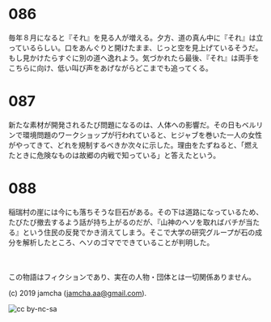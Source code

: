 

# 086

毎年８月になると『それ』を見る人が増える。夕方、道の真ん中に『それ』は立っているらしい。口をあんぐりと開けたまま、じっと空を見上げているそうだ。もし見かけたらすぐに別の道へ逸れよう。気づかれたら最後、『それ』は両手をこちらに向け、低い叫び声をあげながらどこまでも追ってくる。

# 087

新たな素材が開発されるたび問題になるのは、人体への影響だ。その日もベルリンで環境問題のワークショップが行われていると、ヒジャブを巻いた一人の女性がやってきて、どれを規制するべきか次々に示した。理由をたずねると、「燃えたときに危険なものは故郷の内戦で知っている」と答えたという。

# 088

稲瑞村の崖には今にも落ちそうな巨石がある。その下は道路になっているため、たびたび撤去するよう話が持ち上がるのだが、『山神のヘソを取ればバチが当たる』という住民の反発でかき消えてしまう。そこで大学の研究グループが石の成分を解析したところ、ヘソのゴマでできていることが判明した。

<br>  
<br>  
この物語はフィクションであり、実在の人物・団体とは一切関係ありません。  

(c) 2019 jamcha (jamcha.aa@gmail.com).  

![cc by-nc-sa](https://i.creativecommons.org/l/by-nc-sa/4.0/88x31.png)  

